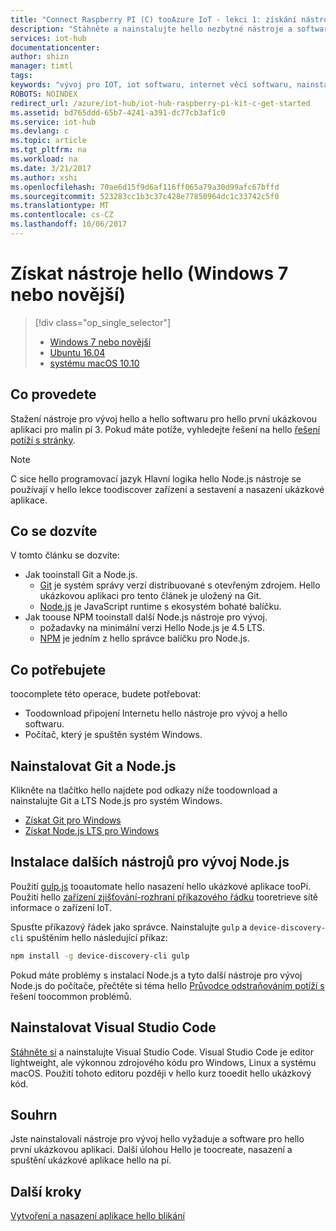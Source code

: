 ```yaml
---
title: "Connect Raspberry PI (C) tooAzure IoT - lekci 1: získání nástroje (Windows) | Microsoft Docs"
description: "Stáhněte a nainstalujte hello nezbytné nástroje a software pro hello první ukázkovou aplikaci pro platformy Windows 7 a novější verze."
services: iot-hub
documentationcenter: 
author: shizn
manager: timtl
tags: 
keywords: "vývoj pro IOT, iot softwaru, internet věcí softwaru, nainstalovat git v systému windows, nainstalujte windows js uzlu, nainstalujte npm v systému windows"
ROBOTS: NOINDEX
redirect_url: /azure/iot-hub/iot-hub-raspberry-pi-kit-c-get-started
ms.assetid: bd765ddd-65b7-4241-a391-dc77cb3af1c0
ms.service: iot-hub
ms.devlang: c
ms.topic: article
ms.tgt_pltfrm: na
ms.workload: na
ms.date: 3/21/2017
ms.author: xshi
ms.openlocfilehash: 70ae6d15f9d6af116ff065a79a30d99afc67bffd
ms.sourcegitcommit: 523283cc1b3c37c428e77850964dc1c33742c5f0
ms.translationtype: MT
ms.contentlocale: cs-CZ
ms.lasthandoff: 10/06/2017
---
```

# <a name="get-hello-tools-windows-7-or-later"></a>Získat nástroje hello (Windows 7 nebo novější)

> [!div class="op_single_selector"]
> * [Windows 7 nebo novější](iot-hub-raspberry-pi-kit-c-lesson1-get-the-tools-win32.md)
> * [Ubuntu 16.04](iot-hub-raspberry-pi-kit-c-lesson1-get-the-tools-ubuntu.md)
> * [systému macOS 10.10](iot-hub-raspberry-pi-kit-c-lesson1-get-the-tools-mac.md)

## <a name="what-you-will-do"></a>Co provedete
Stažení nástroje pro vývoj hello a hello softwaru pro hello první ukázkovou aplikaci pro malin pí 3. Pokud máte potíže, vyhledejte řešení na hello [řešení potíží s stránky](iot-hub-raspberry-pi-kit-c-troubleshooting.md).

> [!NOTE]
> C sice hello programovací jazyk Hlavní logika hello Node.js nástroje se používají v hello lekce toodiscover zařízení a sestavení a nasazení ukázkové aplikace.

## <a name="what-you-will-learn"></a>Co se dozvíte
V tomto článku se dozvíte:

* Jak tooinstall Git a Node.js.
  * [Git](https://git-scm.com) je systém správy verzí distribuované s otevřeným zdrojem. Hello ukázkovou aplikaci pro tento článek je uložený na Git.
  * [Node.js](https://nodejs.org/en/) je JavaScript runtime s ekosystém bohaté balíčku.
* Jak toouse NPM tooinstall další Node.js nástroje pro vývoj.
  * požadavky na minimální verzi Hello Node.js je 4.5 LTS.
  * [NPM](https://www.npmjs.com) je jedním z hello správce balíčku pro Node.js.

## <a name="what-you-need"></a>Co potřebujete

toocomplete této operace, budete potřebovat:

* Toodownload připojení Internetu hello nástroje pro vývoj a hello softwaru.
* Počítač, který je spuštěn systém Windows.

## <a name="install-git-and-nodejs"></a>Nainstalovat Git a Node.js

Klikněte na tlačítko hello najdete pod odkazy níže toodownload a nainstalujte Git a LTS Node.js pro systém Windows.

* [Získat Git pro Windows](https://git-scm.com/download/win/)
* [Získat Node.js LTS pro Windows](https://nodejs.org/en/)

## <a name="install-additional-nodejs-development-tools"></a>Instalace dalších nástrojů pro vývoj Node.js

Použití [gulp.js](http://gulpjs.com) tooautomate hello nasazení hello ukázkové aplikace tooPi. Použití hello [zařízení zjišťování-rozhraní příkazového řádku](https://github.com/Azure/device-discovery-cli) tooretrieve sítě informace o zařízení IoT.

Spusťte příkazový řádek jako správce. Nainstalujte `gulp` a `device-discovery-cli` spuštěním hello následující příkaz:

```bash
npm install -g device-discovery-cli gulp
```

Pokud máte problémy s instalací Node.js a tyto další nástroje pro vývoj Node.js do počítače, přečtěte si téma hello [Průvodce odstraňováním potíží s](iot-hub-raspberry-pi-kit-c-troubleshooting.md) řešení toocommon problémů.

## <a name="install-visual-studio-code"></a>Nainstalovat Visual Studio Code

[Stáhněte si](https://code.visualstudio.com/docs/setup/windows) a nainstalujte Visual Studio Code. Visual Studio Code je editor lightweight, ale výkonnou zdrojového kódu pro Windows, Linux a systému macOS. Použití tohoto editoru později v hello kurz tooedit hello ukázkový kód.

## <a name="summary"></a>Souhrn

Jste nainstalovali nástroje pro vývoj hello vyžaduje a software pro hello první ukázkovou aplikaci. Další úlohou Hello je toocreate, nasazení a spuštění ukázkové aplikace hello na pí.

## <a name="next-steps"></a>Další kroky

[Vytvoření a nasazení aplikace hello blikání](iot-hub-raspberry-pi-kit-c-lesson1-deploy-blink-app.md)
